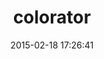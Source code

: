 ---
layout: post
title:  "colorator"
repo:   "octopress/colorator"
date:   2015-02-18 17:26:41
gemurl: https://github.com/octopress/colorator
---